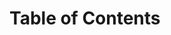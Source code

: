 # Table of Contents

<!-- toc -->


<!-- vim: set fenc=utf-8 spell spl=en ts=4 sw=4 et filetype=markdown : -->
